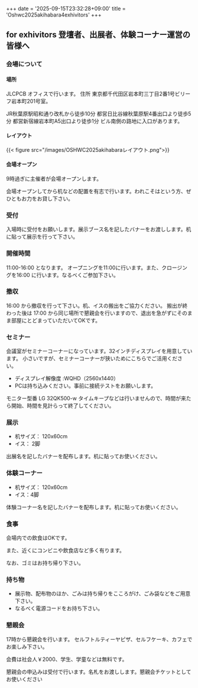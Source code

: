 +++
date = '2025-09-15T23:32:28+09:00'
title = 'Oshwc2025akihabara4exhivitors'
+++

## for exhivitors 登壇者、出展者、体験コーナー運営の皆様へ


### 会場について

#### 場所

JLCPCB オフィスで行います。 住所 東京都千代田区岩本町三丁目2番1号ビリーフ岩本町201号室。

JR秋葉原駅昭和通り改札から徒歩10分
都営日比谷線秋葉原駅4番出口より徒歩5分
都営新宿線岩本町A5出口より徒歩1分
ビル南側の路地に入口があります。


#### レイアウト

{{< figure src="/images/OSHWC2025akihabaraレイアウト.png">}}

<!--more-->
#### 会場オープン

9時過ぎに主催者が会場オープンします。

会場オープンしてから机などの配置を有志で行います。われこそはという方、ぜひともお力をお貸し下さい。

### 受付

入場時に受付をお願いします。展示ブース名を記したバナーをお渡しします。机に貼って展示を行って下さい。


### 開催時間

11:00-16:00 となります。
オープニングを11:00に行います。また、クロージングを16:00 に行います。なるべくご参加下さい。

### 撤収

16:00 から撤収を行って下さい。机、イスの搬出をご協力ください。
搬出が終わった後は 17:00 から同じ場所で懇親会を行いますので、退出を急がずにそのまま部屋にとどまっていただいてOKです。

### セミナー

会議室がセミナーコーナーになっています。32インチディスプレイを用意しています。
小さいですが、セミナーコーナーが狭いためにこちらでご活用ください。

- ディスプレイ解像度 :WQHD（2560x1440）
- PCは持ち込みください。事前に接続テストをお願いします。


モニター型番 LG 32QK500-w
タイムキープなどは行いませんので、時間が来たら開始、時間を見計らって終了してください。


### 展示

- 机サイズ： 120x60cm 
- イス： 2脚  

出展名を記したバナーを配布します。机に貼ってお使いください。

### 体験コーナー

- 机サイズ： 120x60cm 
- イス：4脚

体験コーナー名を記したバナーを配布します。机に貼ってお使いください。


### 食事


会場内での飲食はOKです。

また、近くにコンビニや飲食店など多く有ります。

なお、ゴミはお持ち帰り下さい。

### 持ち物

- 展示物、配布物のほか、ごみは持ち帰りをこころがけ、ごみ袋などをご用意下さい。
- なるべく電源コードをお持ち下さい。


### 懇親会

17時から懇親会を行います。
セルフトルティーヤピザ、セルフケーキ、カフェでお楽しみ下さい。

会費は社会人￥2000、学生、学童などは無料です。 

懇親会の申込みは受付で行います。名札をお渡しします。懇親会チケットとしてお使いください
